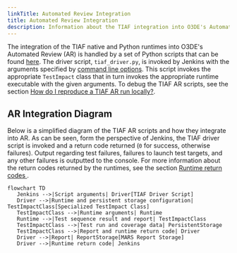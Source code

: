 ```yaml
---
linkTitle: Automated Review Integration
title: Automated Review Integration
description: Information about the TIAF integration into O3DE's Automated Review.
---
```


The integration of the TIAF native and Python runtimes into O3DE's Automated Review (AR) is handled by a set of Python scripts that can be found [here](https://github.com/o3de/o3de/tree/development/scripts/build/TestImpactAnalysis). The driver script, `tiaf_driver.py`, is invoked by Jenkins with the arguments specified by [command line options](/docs/engine-dev/tools/tiaf/maintaining-tiaf/general-information#what-are-the-command-line-options-for-the-tiaf-ar-scripts). This script invokes the appropriate `TestImpact` class that in turn invokes the appropriate runtime executable with the given arguments. To debug the TIAF AR scripts, see the section [How do I reproduce a TIAF AR run locally?](/docs/engine-dev/tools/tiaf/maintaining-tiaf/debugging-tiaf#how-do-i-reproduce-a-tiaf-ar-run-locally).

## AR Integration Diagram

Below is a simplified diagram of the TIAF AR scripts and how they integrate into AR. As can be seen, form the perspective of Jenkins, the TIAF driver script is invoked and a return code returned (`0` for success, otherwise failures). Output regarding test failures, failures to launch test targets, and any other failures is outputted to the console. For more information about the return codes returned by the runtimes, see the section [Runtime return codes ](../../architectural-overview/runtime-frontend/#runtime-return-codes).

```mermaid
flowchart TD
   Jenkins -->|Script arguments| Driver[TIAF Driver Script]
   Driver -->|Runtime and persistent storage configuration| TestImpactClass[Specialized TestImpact Class]
   TestImpactClass -->|Runtime arguments| Runtime
   Runtime -->|Test sequence result and report| TestImpactClass
   TestImpactClass -->|Test run and coverage data| PersistentStorage
   TestImpactClass -->|Report and runtime return code| Driver
   Driver -->|Report| ReportStorage[MARS Report Storage]
   Driver -->|Runtime return code| Jenkins
```